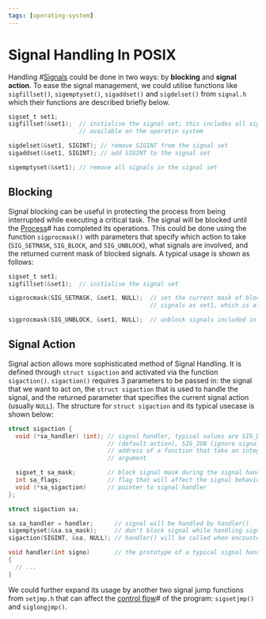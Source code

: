 ```yaml
---
tags: [operating-system]
---
```


# Signal Handling In POSIX

Handling #[Signals](202211022108.md) could be done in two ways: by **blocking**
and **signal action**. To ease the signal management, we could utilise functions
like `sigfillset()`, `sigemptyset()`, `sigaddset()` and `sigdelset()` from
`signal.h` which their functions are described briefly below.

```c
sigset_t set1;
sigfillset(&set1);  // initialise the signal set; this includes all signals
                    // available on the operatin system

sigdelset(&set1, SIGINT); // remove SIGINT from the signal set
sigaddset(&set1, SIGINT); // add SIGINT to the signal set

sigemptyset(&set1); // remove all signals in the signal set
```

## Blocking

Signal blocking can be useful in protecting the process from being interrupted
while executing a critical task. The signal will be blocked until the
[Process](202210062301.md)# has completed its operations. This could be done
using the function `sigprocmask()` with parameters that specify which action to
take (`SIG_SETMASK`, `SIG_BLOCK`, and `SIG_UNBLOCK`), what signals are involved,
and the returned current mask of blocked signals. A typical usage is shown as
follows:

```c
sigset_t set1;
sigfillset(&set1);  // initialise the signal set

sigprocmask(SIG_SETMASK, &set1, NULL);  // set the current mask of blocked
                                        // signals as set1, which is all signals

sigprocmask(SIG_UNBLOCK, &set1, NULL);  // unblock signals included in set1
```

## Signal Action

Signal action allows more sophisticated method of Signal Handling. It is defined
through `struct sigaction` and activated via the function `sigaction()`.
`sigaction()` requires 3 parameters to be passed in: the signal that we want to
act on, the `struct sigaction` that is used to handle the signal, and the
returned parameter that specifies the current signal action (usually `NULL`).
The structure for `struct sigaction` and its typical usecase is shown below:

```c
struct sigaction {
  void (*sa_handler) (int); // signal handler, typical values are SIG_DFL
                            // (default action), SIG_IGN (ignore signal) or an
                            // address of a function that take an integer
                            // argument

  sigset_t sa_mask;         // block signal mask during the signal handling
  int sa_flags;             // flag that will affect the signal behaviour
  void (*sa_sigaction)      // pointer to signal handler
};
```

```c
struct sigaction sa;

sa.sa_handler = handler;      // signal will be handled by handler()
sigemptyset(&sa.sa_mask);     // don't block signal while handling signal
sigaction(SIGINT, &sa, NULL); // handler() will be called when encounter SIGINT

void handler(int signo)       // the prototype of a typical signal handler
{
  // ...
}
```

We could further expand its usage by another two signal jump functions from
`setjmp.h` that can affect the [control flow](202205171516.md)# of the program:
`sigsetjmp()` and `siglongjmp()`.
